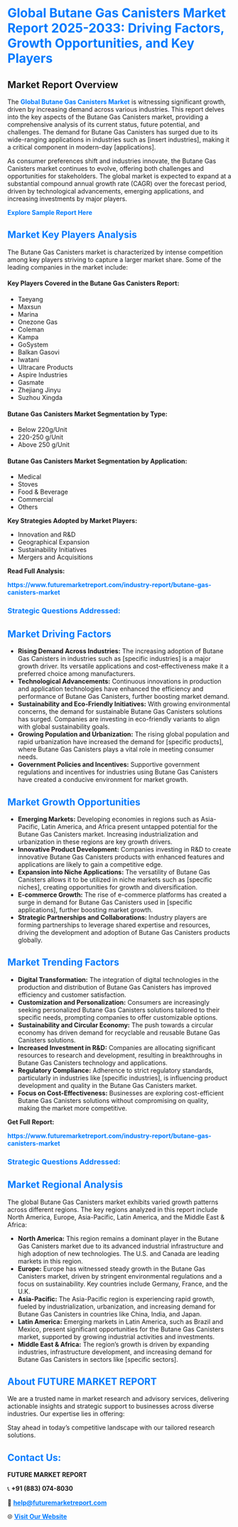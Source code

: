 <h1 style="color: #007BFF;">Global Butane Gas Canisters Market Report 2025-2033: Driving Factors, Growth Opportunities, and Key Players</h1>

<section id="overview">
<h2>Market Report Overview</h2>
<p>The <a href="https://www.futuremarketreport.com/industry-report/butane-gas-canisters-market" style="color: #007BFF; text-decoration: none;"><strong>Global Butane Gas Canisters Market</strong></a> is witnessing significant growth, driven by increasing demand across various industries. This report delves into the key aspects of the Butane Gas Canisters market, providing a comprehensive analysis of its current status, future potential, and challenges. The demand for Butane Gas Canisters has surged due to its wide-ranging applications in industries such as [insert industries], making it a critical component in modern-day [applications].</p>
<p>As consumer preferences shift and industries innovate, the Butane Gas Canisters market continues to evolve, offering both challenges and opportunities for stakeholders. The global market is expected to expand at a substantial compound annual growth rate (CAGR) over the forecast period, driven by technological advancements, emerging applications, and increasing investments by major players.</p>
</section>

<section id="overview">
<p><a href="https://www.futuremarketreport.com/request-sample/reportId=47151" style="color: #007BFF; text-decoration: none;"><strong>Explore Sample Report Here</strong></a></p>
</section>

<section id="key-players">
<h2 style="color: #007BFF;">Market Key Players Analysis</h2>
<p>The Butane Gas Canisters market is characterized by intense competition among key players striving to capture a larger market share. Some of the leading companies in the market include:</p>
<h4>Key Players Covered in the Butane Gas Canisters Report:</h4>
<ul><li>Taeyang</li><li>Maxsun</li><li>Marina</li><li>Onezone Gas</li><li>Coleman</li><li>Kampa</li><li>GoSystem</li><li>Balkan Gasovi</li><li>Iwatani</li><li>Ultracare Products</li><li>Aspire Industries</li><li>Gasmate</li><li>Zhejiang Jinyu</li><li>Suzhou Xingda</li></ul>
<h4>Butane Gas Canisters Market Segmentation by Type:</h4>
<ul><li>Below 220g/Unit</li><li>220-250 g/Unit</li><li>Above 250 g/Unit</li></ul>

<h4>Butane Gas Canisters Market Segmentation by Application:</h4>
<ul><li>Medical</li><li>Stoves</li><li>Food &amp; Beverage</li><li>Commercial</li><li>Others</li></ul>
<p><strong>Key Strategies Adopted by Market Players:</strong></p>
<ul>
<li>Innovation and R&D</li>
<li>Geographical Expansion</li>
<li>Sustainability Initiatives</li>
<li>Mergers and Acquisitions</li>
</ul>
</section>

<section>
<p><strong>Read Full Analysis: </strong></p><a href="https://www.futuremarketreport.com/industry-report/butane-gas-canisters-market" style="color: #007BFF; text-decoration: none;"><strong>https://www.futuremarketreport.com/industry-report/butane-gas-canisters-market</strong></a>
<h3 style="color: #007BFF;">Strategic Questions Addressed:</h3>
</section>

<section id="driving-factors">
<h2 style="color: #007BFF;">Market Driving Factors</h2>
<ul>
<li><strong>Rising Demand Across Industries:</strong> The increasing adoption of Butane Gas Canisters in industries such as [specific industries] is a major growth driver. Its versatile applications and cost-effectiveness make it a preferred choice among manufacturers.</li>
<li><strong>Technological Advancements:</strong> Continuous innovations in production and application technologies have enhanced the efficiency and performance of Butane Gas Canisters, further boosting market demand.</li>
<li><strong>Sustainability and Eco-Friendly Initiatives:</strong> With growing environmental concerns, the demand for sustainable Butane Gas Canisters solutions has surged. Companies are investing in eco-friendly variants to align with global sustainability goals.</li>
<li><strong>Growing Population and Urbanization:</strong> The rising global population and rapid urbanization have increased the demand for [specific products], where Butane Gas Canisters plays a vital role in meeting consumer needs.</li>
<li><strong>Government Policies and Incentives:</strong> Supportive government regulations and incentives for industries using Butane Gas Canisters have created a conducive environment for market growth.</li>
</ul>
</section>

<section id="growth-opportunities">
<h2 style="color: #007BFF;">Market Growth Opportunities</h2>
<ul>
<li><strong>Emerging Markets:</strong> Developing economies in regions such as Asia-Pacific, Latin America, and Africa present untapped potential for the Butane Gas Canisters market. Increasing industrialization and urbanization in these regions are key growth drivers.</li>
<li><strong>Innovative Product Development:</strong> Companies investing in R&D to create innovative Butane Gas Canisters products with enhanced features and applications are likely to gain a competitive edge.</li>
<li><strong>Expansion into Niche Applications:</strong> The versatility of Butane Gas Canisters allows it to be utilized in niche markets such as [specific niches], creating opportunities for growth and diversification.</li>
<li><strong>E-commerce Growth:</strong> The rise of e-commerce platforms has created a surge in demand for Butane Gas Canisters used in [specific applications], further boosting market growth.</li>
<li><strong>Strategic Partnerships and Collaborations:</strong> Industry players are forming partnerships to leverage shared expertise and resources, driving the development and adoption of Butane Gas Canisters products globally.</li>
</ul>
</section>

<section id="trending-factors">
<h2 style="color: #007BFF;">Market Trending Factors</h2>
<ul>
<li><strong>Digital Transformation:</strong> The integration of digital technologies in the production and distribution of Butane Gas Canisters has improved efficiency and customer satisfaction.</li>
<li><strong>Customization and Personalization:</strong> Consumers are increasingly seeking personalized Butane Gas Canisters solutions tailored to their specific needs, prompting companies to offer customizable options.</li>
<li><strong>Sustainability and Circular Economy:</strong> The push towards a circular economy has driven demand for recyclable and reusable Butane Gas Canisters solutions.</li>
<li><strong>Increased Investment in R&D:</strong> Companies are allocating significant resources to research and development, resulting in breakthroughs in Butane Gas Canisters technology and applications.</li>
<li><strong>Regulatory Compliance:</strong> Adherence to strict regulatory standards, particularly in industries like [specific industries], is influencing product development and quality in the Butane Gas Canisters market.</li>
<li><strong>Focus on Cost-Effectiveness:</strong> Businesses are exploring cost-efficient Butane Gas Canisters solutions without compromising on quality, making the market more competitive.</li>
</ul>
</section>

<section>
<p><strong>Get Full Report: </strong></p><a href="https://www.futuremarketreport.com/industry-report/butane-gas-canisters-market" style="color: #007BFF; text-decoration: none;"><strong>https://www.futuremarketreport.com/industry-report/butane-gas-canisters-market</strong></a>
<h3 style="color: #007BFF;">Strategic Questions Addressed:</h3>
</section>


<section id="regional-analysis">
<h2 style="color: #007BFF;">Market Regional Analysis</h2>
<p>The global Butane Gas Canisters market exhibits varied growth patterns across different regions. The key regions analyzed in this report include North America, Europe, Asia-Pacific, Latin America, and the Middle East & Africa:</p>
<ul>
<li><strong>North America:</strong> This region remains a dominant player in the Butane Gas Canisters market due to its advanced industrial infrastructure and high adoption of new technologies. The U.S. and Canada are leading markets in this region.</li>
<li><strong>Europe:</strong> Europe has witnessed steady growth in the Butane Gas Canisters market, driven by stringent environmental regulations and a focus on sustainability. Key countries include Germany, France, and the U.K.</li>
<li><strong>Asia-Pacific:</strong> The Asia-Pacific region is experiencing rapid growth, fueled by industrialization, urbanization, and increasing demand for Butane Gas Canisters in countries like China, India, and Japan.</li>
<li><strong>Latin America:</strong> Emerging markets in Latin America, such as Brazil and Mexico, present significant opportunities for the Butane Gas Canisters market, supported by growing industrial activities and investments.</li>
<li><strong>Middle East & Africa:</strong> The region’s growth is driven by expanding industries, infrastructure development, and increasing demand for Butane Gas Canisters in sectors like [specific sectors].</li>
</ul>
</section>

<footer>
<h2 style="color: #007BFF;">About FUTURE MARKET REPORT</h2>
<p>We are a trusted name in market research and advisory services, delivering actionable insights and strategic support to businesses across diverse industries. Our expertise lies in offering:</p>

<p>Stay ahead in today’s competitive landscape with our tailored research solutions.</p>

<h2 style="color: #007BFF;">Contact Us:</h2>
<p><strong>FUTURE MARKET REPORT</strong></p>
<p>📞 <strong>+91 (883) 074-8030</strong></p>
<p>📧 <strong><a href="mailto:help@futuremarketreport.com" style="color: #007BFF;">help@futuremarketreport.com</a></strong></p>
<p>🌐 <strong><a href="https://www.futuremarketreport.com/" style="color: #007BFF;">Visit Our Website</a></strong></p>
</footer>